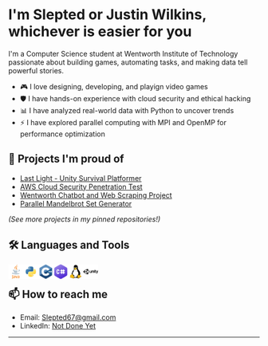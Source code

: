 # I'm Slepted or Justin Wilkins, whichever is easier for you

I'm a Computer Science student at Wentworth Institute of Technology passionate about building games, automating tasks, and making data tell powerful stories.

- 🎮 I love designing, developing, and playign video games
- 🛡️ I have hands-on experience with cloud security and ethical hacking
- 📊 I have analyzed real-world data with Python to uncover trends
- ⚡ I  have explored parallel computing with MPI and OpenMP for performance optimization

## 📌 Projects I'm proud of
- [Last Light - Unity Survival Platformer](https://github.com/Slepted67/Last-Light-Unity-Game)
- [AWS Cloud Security Penetration Test](https://github.com/YOURUSERNAME/AWS-Cloud-Security-PenTest)
- [Wentworth Chatbot and Web Scraping Project](https://github.com/YOURUSERNAME/Wentworth-Chatbot-and-WebScraping)
- [Parallel Mandelbrot Set Generator](https://github.com/YOURUSERNAME/Parallel-Mandelbrot-Set-Generator)

_(See more projects in my pinned repositories!)_

## 🛠️ Languages and Tools
<img align="left" alt="Java" width="30px" src="https://raw.githubusercontent.com/github/explore/main/topics/java/java.png" />
<img align="left" alt="Python" width="30px" src="https://raw.githubusercontent.com/github/explore/main/topics/python/python.png" />
<img align="left" alt="C++" width="30px" src="https://raw.githubusercontent.com/github/explore/main/topics/cpp/cpp.png" />
<img align="left" alt="C#" width="30px" src="https://raw.githubusercontent.com/github/explore/main/topics/csharp/csharp.png" />
<img align="left" alt="Linux" width="30px" src="https://raw.githubusercontent.com/github/explore/main/topics/linux/linux.png" />
<img align="left" alt="Unity" width="30px" src="https://raw.githubusercontent.com/github/explore/main/topics/unity/unity.png" />
<br />

## 📫 How to reach me
- Email: Slepted67@gmail.com
- LinkedIn: [Not Done Yet](https://www.linkedin.com/)

---

<!--
**Slepted67/Slepted67** is a ✨ _special_ ✨ repository because its `README.md` (this file) appears on your GitHub profile.

Here are some ideas to get you started:

- 🔭 I’m currently working on ...
- 🌱 I’m currently learning ...
- 👯 I’m looking to collaborate on ...
- 🤔 I’m looking for help with ...
- 💬 Ask me about ...
- 📫 How to reach me: ...
- 😄 Pronouns: ...
- ⚡ Fun fact: ...
-->
